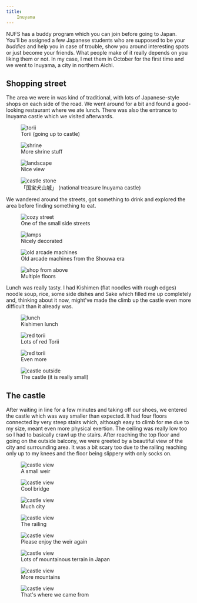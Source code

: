 ```yaml
---
title:
    Inuyama
---
```


NUFS has a buddy program which you can join before going to Japan. You'll be
assigned a few Japanese students who are supposed to be your *buddies* and help
you in case of trouble, show you around interesting spots or just become your
friends. What people make of it really depends on you liking them or not. In my
case, I met them in October for the first time and we went to Inuyama, a city
in northern Aichi.

## Shopping street

The area we were in was kind of traditional, with lots of Japanese-style shops
on each side of the road. We went around for a bit and found a good-looking
restaurant where we ate lunch. There was also the entrance to Inuyama castle
which we visited afterwards.

<div class="images">
<figure><img src="../res/inuyama/inuyama_0.jpg" alt="torii" />
<figcaption>Torii (going up to castle)</figcaption></figure>
<figure><img src="../res/inuyama/inuyama_1.jpg" alt="shrine" />
<figcaption>More shrine stuff</figcaption></figure>
<figure><img src="../res/inuyama/inuyama_2.jpg" alt="landscape" />
<figcaption>Nice view</figcaption></figure>
<figure><img src="../res/inuyama/inuyama_3.jpg" alt="castle stone" />
<figcaption>「国宝犬山城」 (national treasure Inuyama castle)</figcaption></figure>
</div>

We wandered around the streets, got something to drink and explored the area
before finding something to eat.

<div class="images">
<figure><img src="../res/inuyama/side_street_0.jpg" alt="cozy street" />
<figcaption>One of the small side streets</figcaption></figure>
<figure><img src="../res/inuyama/side_street_1.jpg" alt="lamps" />
<figcaption>Nicely decorated</figcaption></figure>
<figure><img src="../res/inuyama/side_street_2.jpg" alt="old arcade machines" />
<figcaption>Old arcade machines from the Shouwa era</figcaption></figure>
<figure><img src="../res/inuyama/side_street_3.jpg" alt="shop from above" />
<figcaption>Multiple floors</figcaption></figure>
</div>

Lunch was really tasty. I had Kishimen (flat noodles with rough edges) noodle
soup, rice, some side dishes and Sake which filled me up completely and,
thinking about it now, might've made the climb up the castle even more
difficult than it already was.

<div class="images">
<figure><img src="../res/inuyama/castle_before_0.jpg" alt="lunch" />
<figcaption>Kishimen lunch</figcaption></figure>
<figure><img src="../res/inuyama/castle_before_1.jpg" alt="red torii" />
<figcaption>Lots of red Torii</figcaption></figure>
<figure><img src="../res/inuyama/castle_before_2.jpg" alt="red torii" />
<figcaption>Even more</figcaption></figure>
<figure><img src="../res/inuyama/castle_before_3.jpg" alt="castle outside" />
<figcaption>The castle (it is really small)</figcaption></figure>
</div>

## The castle

After waiting in line for a few minutes and taking off our shoes, we entered
the castle which was way smaller than expected. It had four floors connected by
very steep stairs which, although easy to climb for me due to my size, meant
even more physical exertion. The ceiling was really low too so I had to
basically crawl up the stairs. After reaching the top floor and going on the
outside balcony, we were greeted by a beautiful view of the city and
surrounding area. It was a bit scary too due to the railing reaching only up to
my knees and the floor being slippery with only socks on.

<div class="images">
<figure><img src="../res/inuyama/castle_view_0.jpg" alt="castle view" />
<figcaption>A small weir</figcaption></figure>
<figure><img src="../res/inuyama/castle_view_1.jpg" alt="castle view" />
<figcaption>Cool bridge</figcaption></figure>
<figure><img src="../res/inuyama/castle_view_2.jpg" alt="castle view" />
<figcaption>Much city</figcaption></figure>
<figure><img src="../res/inuyama/castle_view_3.jpg" alt="castle view" />
<figcaption>The railing</figcaption></figure>
<figure><img src="../res/inuyama/castle_view_4.jpg" alt="castle view" />
<figcaption>Please enjoy the weir again</figcaption></figure>
<figure><img src="../res/inuyama/castle_view_5.jpg" alt="castle view" />
<figcaption>Lots of mountainous terrain in Japan</figcaption></figure>
<figure><img src="../res/inuyama/castle_view_6.jpg" alt="castle view" />
<figcaption>More mountains</figcaption></figure>
<figure><img src="../res/inuyama/castle_view_7.jpg" alt="castle view" />
<figcaption>That's where we came from</figcaption></figure>
</div>
